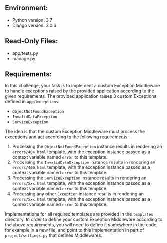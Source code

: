 ## Environment:
- Python version: 3.7
- Django version: 3.0.6

## Read-Only Files:
- app/tests.py
- manage.py

## Requirements:


In this challenge, your task is to implement a custom Exception Middleware to handle exceptions raised by the provided application according to the given requirements. The provided application raises 3 custom Exceptions defined in `app/exceptions`:

- `ObjectNotFoundException`
- `InvalidDataException`
- `ServiceException`


The idea is that the custom Exception Middleware must process the exceptions and act according to the following requirements:

1. Processing the `ObjectNotFoundException` instance results in rendering an `errors/404.html` template, with the exception instance passed as a context variable named `error` to this template.
2. Processing the `InvalidDataException` instance results in rendering an `errors/400.html` template, with the exception instance passed as a context variable named `error` to this template.
3. Processing the `ServiceException` instance results in rendering an `errors/5xx.html` template, with the exception instance passed as a context variable named `error` to this template.
4. Processing any other `Exception` instance results in rendering an `errors/5xx.html` template, with the exception instance passed as a context variable named `error` to this template.


Implementations for all required templates are provided in the `templates` directory. In order to define your custom Exception Middleware according to the above requirements, you will need to define it somewhere in the code, for example in a new file, and point to this implementation in part of `project/settings.py` that defines Middlewares.
